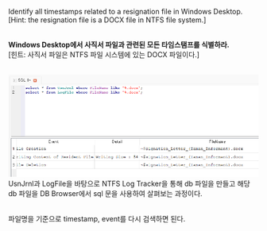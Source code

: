 Identify all timestamps related to a resignation file in Windows Desktop.
[Hint: the resignation file is a DOCX file in NTFS file system.]<br><br>

**Windows Desktop에서 사직서 파일과 관련된 모든 타임스탬프를 식별하라.**<br>
[힌트: 사직서 파일은 NTFS 파일 시스템에 있는 DOCX 파일이다.]<br><br>

![alt text](1.png)<br>
UsnJrnl과 LogFile을 바탕으로 NTFS Log Tracker을 통해 db 파일을 만들고 해당 db 파일을 DB Browser에서 sql 문을 사용하여 살펴보는 과정이다.<br><br>

파일명을 기준으로 timestamp, event를 다시 검색하면 된다.<br><br>
